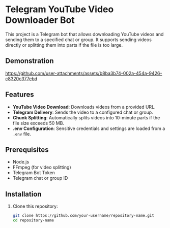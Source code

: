 # Telegram YouTube Video Downloader Bot

This project is a Telegram bot that allows downloading YouTube videos and sending them to a specified chat or group. It supports sending videos directly or splitting them into parts if the file is too large.
## Demonstration



https://github.com/user-attachments/assets/b8ba3b74-002a-454a-9426-c8320c377ebd



## Features

- **YouTube Video Download**: Downloads videos from a provided URL.
- **Telegram Delivery**: Sends the video to a configured chat or group.
- **Chunk Splitting**: Automatically splits videos into 10-minute parts if the file size exceeds 50 MB.
- **.env Configuration**: Sensitive credentials and settings are loaded from a `.env` file.

## Prerequisites

- Node.js
- FFmpeg (for video splitting)
- Telegram Bot Token
- Telegram chat or group ID

## Installation

1. Clone this repository:

   ```bash
   git clone https://github.com/your-username/repository-name.git
   cd repository-name
